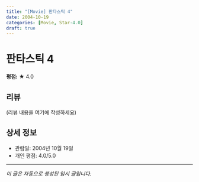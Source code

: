 ```yaml
---
title: "[Movie] 판타스틱 4"
date: 2004-10-19
categories: [Movie, Star-4.0]
draft: true
---
```


# 판타스틱 4

**평점:** ★ 4.0

## 리뷰

(리뷰 내용을 여기에 작성하세요)

## 상세 정보

- 관람일: 2004년 10월 19일
- 개인 평점: 4.0/5.0

---

*이 글은 자동으로 생성된 임시 글입니다.*
